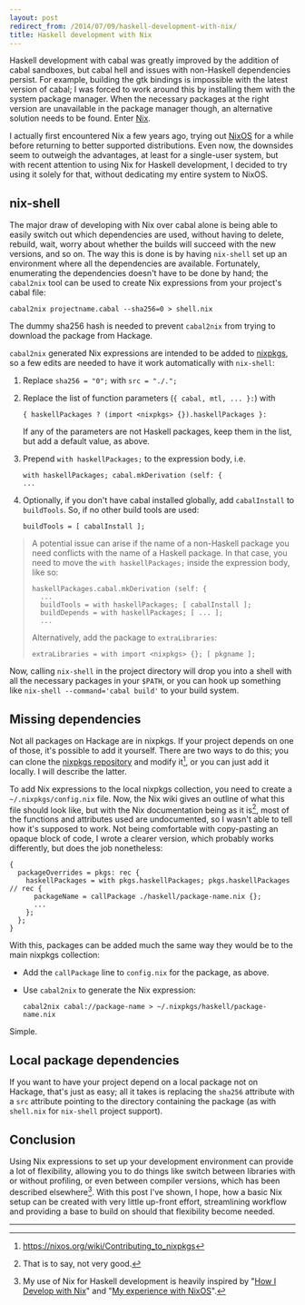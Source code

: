 ```yaml
---
layout: post
redirect_from: /2014/07/09/haskell-development-with-nix/
title: Haskell development with Nix
---
```


Haskell development with cabal was greatly improved by the addition of cabal sandboxes, but cabal hell and issues with non-Haskell dependencies persist. For example, building the gtk bindings is impossible with the latest version of cabal; I was forced to work around this by installing them with the system package manager. When the necessary packages at the right version are unavailable in the package manager though, an alternative solution needs to be found. Enter [Nix](https://nixos.org/nix/).

I actually first encountered Nix a few years ago, trying out [NixOS](https://nixos.org/) for a while before returning to better supported distributions. Even now, the downsides seem to outweigh the advantages, at least for a single-user system, but with recent attention to using Nix for Haskell development, I decided to try using it solely for that, without dedicating my entire system to NixOS.

## nix-shell

The major draw of developing with Nix over cabal alone is being able to easily switch out which dependencies are used, without having to delete, rebuild, wait, worry about whether the builds will succeed with the new versions, and so on. The way this is done is by having `nix-shell` set up an environment where all the dependencies are available. Fortunately, enumerating the dependencies doesn't have to be done by hand; the `cabal2nix` tool can be used to create Nix expressions from your project's cabal file:

    cabal2nix projectname.cabal --sha256=0 > shell.nix

The dummy sha256 hash is needed to prevent `cabal2nix` from trying to download the package from Hackage.

`cabal2nix` generated Nix expressions are intended to be added to [nixpkgs](https://nixos.org/nixpkgs/), so a few edits are needed to have it work automatically with `nix-shell`:

1. Replace `sha256 = "0";` with `src = "./.";`
2. Replace the list of function parameters (`{ cabal, mtl, ... }:`) with

       { haskellPackages ? (import <nixpkgs> {}).haskellPackages }:

   If any of the parameters are not Haskell packages, keep them in the list, but add a default value, as above.
3. Prepend `with haskellPackages;` to the expression body, i.e.

       with haskellPackages; cabal.mkDerivation (self: {
       ...

4. Optionally, if you don't have cabal installed globally, add `cabalInstall` to `buildTools`. So, if no other build tools are used:

       buildTools = [ cabalInstall ];

> A potential issue can arise if the name of a non-Haskell package you need conflicts with the name of a Haskell package. In that case, you need to move the `with haskellPackages;` inside the expression body, like so:
>
>     haskellPackages.cabal.mkDerivation (self: {
>       ...
>       buildTools = with haskellPackages; [ cabalInstall ];
>       buildDepends = with haskellPackages; [ ... ];
>       ...
>
> Alternatively, add the package to `extraLibraries`:
>
>     extraLibraries = with import <nixpkgs> {}; [ pkgname ];
>

Now, calling `nix-shell` in the project directory will drop you into a shell with all the necessary packages in your `$PATH`, or you can hook up something like `nix-shell --command='cabal build'` to your build system.

## Missing dependencies

Not all packages on Hackage are in nixpkgs. If your project depends on one of those, it's possible to add it yourself. There are two ways to do this; you can clone the [nixpkgs repository](https://github.com/NixOS/nixpkgs) and modify it[^1], or you can just add it locally. I will describe the latter.

To add Nix expressions to the local nixpkgs collection, you need to create a `~/.nixpkgs/config.nix` file. Now, the Nix wiki gives an outline of what this file should look like, but with the Nix documentation being as it is[^2], most of the functions and attributes used are undocumented, so I wasn't able to tell how it's supposed to work. Not being comfortable with copy-pasting an opaque block of code, I wrote a clearer version, which probably works differently, but does the job nonetheless:

~~~
{
  packageOverrides = pkgs: rec {
    haskellPackages = with pkgs.haskellPackages; pkgs.haskellPackages // rec {
      packageName = callPackage ./haskell/package-name.nix {};
      ...
    };
  };
}
~~~

With this, packages can be added much the same way they would be to the main nixpkgs collection:

- Add the `callPackage` line to `config.nix` for the package, as above.
- Use `cabal2nix` to generate the Nix expression:

      cabal2nix cabal://package-name > ~/.nixpkgs/haskell/package-name.nix

Simple.

## Local package dependencies

If you want to have your project depend on a local package not on Hackage, that's just as easy; all it takes is replacing the `sha256` attribute with a `src` attribute pointing to the directory containing the package (as with `shell.nix` for `nix-shell` project support).

## Conclusion

Using Nix expressions to set up your development environment can provide a lot of flexibility, allowing you to do things like switch between libraries with or without profiling, or even between compiler versions, which has been described elsewhere[^3]. With this post I've shown, I hope, how a basic Nix setup can be created with very little up-front effort, streamlining workflow and providing a base to build on should that flexibility become needed.

---

[^1]: <https://nixos.org/wiki/Contributing_to_nixpkgs>
[^2]: That is to say, not very good.
[^3]: My use of Nix for Haskell development is heavily inspired by "[How I Develop with Nix](http://ocharles.org.uk/blog/posts/2014-02-04-how-i-develop-with-nixos.html)" and "[My experience with NixOS](http://fuuzetsu.co.uk/blog/posts/2014-06-28-My-experience-with-NixOS.html)".
